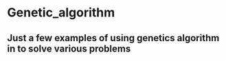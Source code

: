 # Genetic_algorithm
Just a few examples of using genetics algorithm in to solve various problems
------------------------------------------------------------------------------

